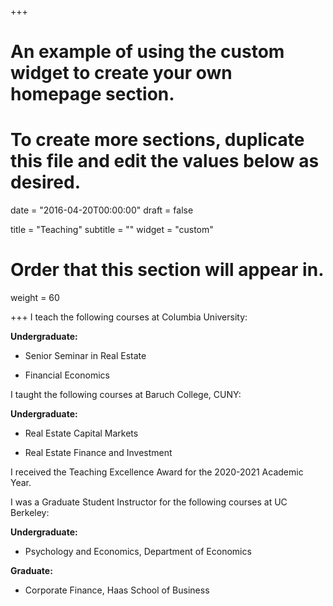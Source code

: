 +++
# An example of using the custom widget to create your own homepage section.
# To create more sections, duplicate this file and edit the values below as desired.

date = "2016-04-20T00:00:00"
draft = false

title = "Teaching"
subtitle = ""
widget = "custom"

# Order that this section will appear in.
weight = 60

+++
I teach the following courses at Columbia University:

**Undergraduate:**

- Senior Seminar in Real Estate

- Financial Economics

I taught the following courses at Baruch College, CUNY:

**Undergraduate:**

- Real Estate Capital Markets

- Real Estate Finance and Investment

I received the Teaching Excellence Award for the 2020-2021 Academic Year.

I was a Graduate Student Instructor for the following courses at UC Berkeley:

**Undergraduate:**

- Psychology and Economics, Department of Economics

**Graduate:**

- Corporate Finance, Haas School of Business